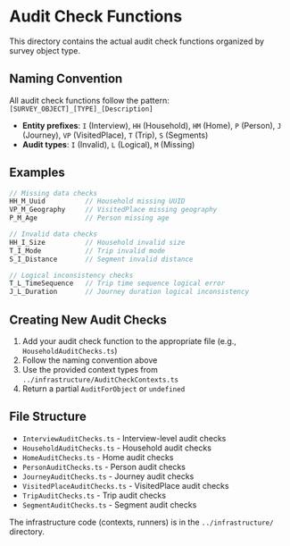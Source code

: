 # Audit Check Functions

This directory contains the actual audit check functions organized by survey object type.

## Naming Convention

All audit check functions follow the pattern: `[SURVEY_OBJECT]_[TYPE]_[Description]`

- **Entity prefixes**: `I` (Interview), `HH` (Household), `HM` (Home), `P` (Person), `J` (Journey), `VP` (VisitedPlace), `T` (Trip), `S` (Segments)
- **Audit types**: `I` (Invalid), `L` (Logical), `M` (Missing)

## Examples

```typescript
// Missing data checks
HH_M_Uuid          // Household missing UUID
VP_M_Geography     // VisitedPlace missing geography
P_M_Age            // Person missing age

// Invalid data checks  
HH_I_Size          // Household invalid size
T_I_Mode           // Trip invalid mode
S_I_Distance       // Segment invalid distance

// Logical inconsistency checks
T_L_TimeSequence   // Trip time sequence logical error
J_L_Duration       // Journey duration logical inconsistency
```

## Creating New Audit Checks

1. Add your audit check function to the appropriate file (e.g., `HouseholdAuditChecks.ts`)
2. Follow the naming convention above
3. Use the provided context types from `../infrastructure/AuditCheckContexts.ts`
4. Return a partial `AuditForObject` or `undefined`

## File Structure

- `InterviewAuditChecks.ts` - Interview-level audit checks
- `HouseholdAuditChecks.ts` - Household audit checks
- `HomeAuditChecks.ts` - Home audit checks  
- `PersonAuditChecks.ts` - Person audit checks
- `JourneyAuditChecks.ts` - Journey audit checks
- `VisitedPlaceAuditChecks.ts` - VisitedPlace audit checks
- `TripAuditChecks.ts` - Trip audit checks
- `SegmentAuditChecks.ts` - Segment audit checks

The infrastructure code (contexts, runners) is in the `../infrastructure/` directory.
